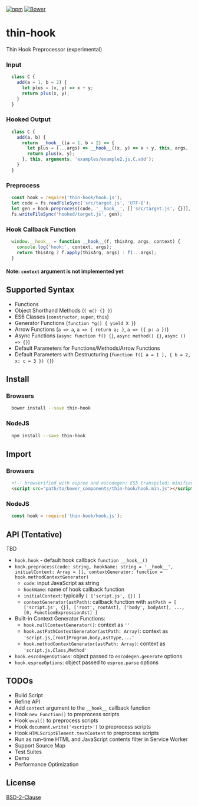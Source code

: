 [![npm](https://img.shields.io/npm/v/thin-hook.svg)](https://www.npmjs.com/package/thin-hook)
[![Bower](https://img.shields.io/bower/v/thin-hook.svg)](https://customelements.io/t2ym/thin-hook/)

# thin-hook

Thin Hook Preprocessor (experimental)

### Input
```javascript
  class C {
    add(a = 1, b = 2) {
      let plus = (x, y) => x + y;
      return plus(x, y);
    }
  } 
```

### Hooked Output
```javascript
  class C {
    add(a, b) {
      return __hook__((a = 1, b = 2) => {
        let plus = (...args) => __hook__((x, y) => x + y, this, args, 'examples/example2.js,C,add,plus');
        return plus(x, y);
      }, this, arguments, 'examples/example2.js,C,add');
    }
  }
```

### Preprocess

```javascript
  const hook = require('thin-hook/hook.js');
  let code = fs.readFileSync('src/target.js', 'UTF-8');
  let gen = hook.preprocess(code, '__hook__', [['src/target.js', {}]], hook.methodContextGenerator);
  fs.writeFileSync('hooked/target.js', gen);
```

### Hook Callback Function

```javascript
  window.__hook__ = function __hook__(f, thisArg, args, context) {
    console.log('hook:', context, args);
    return thisArg ? f.apply(thisArg, args) : f(...args);
  }
```

#### Note: `context` argument is not implemented yet

## Supported Syntax

- Functions
- Object Shorthand Methods (`{ m() {} }`)
- ES6 Classes (`constructor`, `super`, `this`)
- Generator Functions (`function *g() { yield X }`)
- Arrow Functions (`a => a`, `a => { return a; }`, `a => ({ p: a })`)
- Async Functions (`async function f() {}`, `async method() {}`, `async () => {}`)
- Default Parameters for Functions/Methods/Arrow Functions
- Default Parameters with Destructuring (`function f([ a = 1 ], { b = 2, x: c = 3 }) {}`)

## Install

### Browsers

```sh
  bower install --save thin-hook
```

### NodeJS

```sh
  npm install --save thin-hook
```

## Import

### Browsers

```html
  <!-- browserified with espree and escodegen; ES5 transpiled; minified -->
  <script src="path/to/bower_components/thin-hook/hook.min.js"></script>
```

### NodeJS

```javascript
  const hook = require('thin-hook/hook.js');
```

## API (Tentative)

TBD

- `hook.hook` - default hook callback `function __hook__()`
- `hook.preprocess(code: string, hookName: string = '__hook__', initialContext: Array = [], contextGenerator: function = hook.methodContextGenerator)`
  - `code`: input JavaScript as string
  - `hookName`: name of hook callback function
  - `initialContext`: typically `[ ['script.js', {}] ]`
  - `contextGenerator(astPath)`: callback function with `astPath = [ ['script.js', {}], ['root', rootAst], ['body', bodyAst], ..., [0, FunctionExpressionAst] ]`
- Built-in Context Generator Functions:
  - `hook.nullContextGenerator()`: context as `''`
  - `hook.astPathContextGenerator(astPath: Array)`: context as `'script.js,[root]Program,body,astType,...'`
  - `hook.methodContextGenerator(astPath: Array)`: context as `'script.js,Class,Method'`
- `hook.escodegenOptions`: object passed to `escodegen.generate` options
- `hook.espreeOptions`: object passed to `espree.parse` options

## TODOs

- Build Script
- Refine API
- Add `context` argument to the `__hook__` callback function
- Hook `new Function()` to preprocess scripts
- Hook `eval()` to preprocess scripts
- Hook `document.write('<script>')` to preprocess scripts
- Hook `HTMLScriptElement.textContent` to preprocess scripts
- Run as run-time HTML and JavaScript contents filter in Service Worker
- Support Source Map
- Test Suites
- Demo
- Performance Optimization

## License

[BSD-2-Clause](https://github.com/t2ym/thin-hook/blob/master/LICENSE.md)
